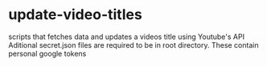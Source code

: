 # update-video-titles
 scripts that fetches data and updates a videos title using Youtube's API
Aditional secret.json files are required to be in root directory. These contain personal google tokens
